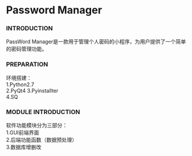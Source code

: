 # Password Manager
### INTRODUCTION
PassWord Manager是一款用于管理个人密码的小程序，为用户提供了一个简单的密码管理功能。
### PREPARATION
环境搭建：  
1.Python2.7  
2.PyQt4
3.Pyinstallter  
4.SQ
### MODULE INTRODUCTION
软件功能模块分为三部分：   
1.GUI前端界面  
2.后端功能函数（数据预处理）  
3.数据库增删改  
